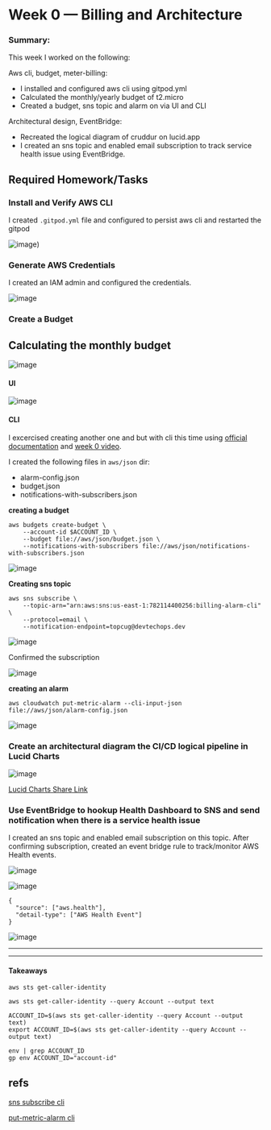 # Week 0 — Billing and Architecture



### Summary: 

This week I worked on the following:

Aws cli, budget, meter-billing:
* I installed and configured aws cli using gitpod.yml
* Calculated the monthly/yearly budget of t2.micro
* Created a budget, sns topic and alarm on via UI and CLI

Architectural design, EventBridge:
* Recreated the logical diagram of cruddur on lucid.app
* I created an sns topic and enabled email subscription to track service health issue using EventBridge.


## Required Homework/Tasks

### Install and Verify AWS CLI

I created `.gitpod.yml` file and configured to persist aws cli and restarted the gitpod

![image](https://user-images.githubusercontent.com/96833570/220199484-771bfa59-86a8-4e80-b71c-cea8b8d3c2e2.png))


### Generate AWS Credentials

I created an IAM admin and configured the credentials.

![image](https://user-images.githubusercontent.com/96833570/220199856-266ff98f-79f4-4a17-bf57-2442ca007c68.png)






### Create a Budget

## Calculating the monthly budget

![image](https://user-images.githubusercontent.com/96833570/220199254-ba133c68-a3a4-4ad2-bd7f-980a5fb2f78b.png)


#### UI

![image](https://user-images.githubusercontent.com/96833570/220195204-bd6a0de0-d5d4-43e0-acf8-dfe82055064a.png)


#### CLI

I excercised creating another one and but with cli this time using [official documentation](https://docs.aws.amazon.com/cli/latest/reference/budgets/create-budget.html) and [week 0 video](https://www.youtube.com/watch?v=OdUnNuKylHg&list=PLBfufR7vyJJ7k25byhRXJldB5AiwgNnWv&index=16&ab_channel=ExamPro).


I created the following files in `aws/json` dir:
* alarm-config.json
* budget.json
* notifications-with-subscribers.json

**creating a budget**

```
aws budgets create-budget \
    --account-id $ACCOUNT_ID \
    --budget file://aws/json/budget.json \
    --notifications-with-subscribers file://aws/json/notifications-with-subscribers.json
```

![image](https://user-images.githubusercontent.com/96833570/220205470-48942682-ef9b-4aa3-a78f-005575db9340.png)

**Creating sns topic**

```
aws sns subscribe \
    --topic-arn="arn:aws:sns:us-east-1:782114400256:billing-alarm-cli" \
    --protocol=email \
    --notification-endpoint=topcug@devtechops.dev
 ```

![image](https://user-images.githubusercontent.com/96833570/220206808-f16100dd-f20c-424c-b6f7-8328fd1bff57.png)


Confirmed the subscription

![image](https://user-images.githubusercontent.com/96833570/220206794-478afc7b-b86c-4fe0-a86c-ff3532aac18f.png)


**creating an alarm**

`aws cloudwatch put-metric-alarm --cli-input-json file://aws/json/alarm-config.json`

![image](https://user-images.githubusercontent.com/96833570/220207777-fe343926-1ff6-44d5-9282-b272fd568efe.png)


### Create an architectural diagram the CI/CD logical pipeline in Lucid Charts


![image](https://user-images.githubusercontent.com/96833570/220344938-96d760a7-3311-4b75-81cf-c8bf0974926c.png)


[Lucid Charts Share Link](https://lucid.app/lucidchart/61c14870-6ad9-486e-868a-04f85b5bc501/edit?viewport_loc=-1196%2C43%2C2994%2C1437%2C0_0&invitationId=inv_8ec00958-a2e7-4f8c-b61a-f9384f082d8b)

### Use EventBridge to hookup Health Dashboard to SNS and send notification when there is a service health issue

I created an sns topic and enabled email subscription on this topic. After confirming subscription, created an event bridge rule to track/monitor AWS Health events.

![image](https://user-images.githubusercontent.com/96833570/220341439-7e5f7ebe-7739-4723-affb-9e1045b8eb80.png)

![image](https://user-images.githubusercontent.com/96833570/220342238-7a066082-23c3-44e7-9c79-563aa2e7d583.png)


```
{
  "source": ["aws.health"],
  "detail-type": ["AWS Health Event"]
}
```

![image](https://user-images.githubusercontent.com/96833570/220342924-3c8e15ec-6824-4dc8-80e6-69b26ad50126.png)


___

___

#### Takeaways

```
aws sts get-caller-identity

aws sts get-caller-identity --query Account --output text

ACCOUNT_ID=$(aws sts get-caller-identity --query Account --output text)
export ACCOUNT_ID=$(aws sts get-caller-identity --query Account --output text)

env | grep ACCOUNT_ID
gp env ACCOUNT_ID="account-id"
```

## refs

[sns subscribe cli](https://docs.aws.amazon.com/cli/latest/reference/sns/subscribe.html#examples)

[put-metric-alarm cli](https://docs.aws.amazon.com/cli/latest/reference/cloudwatch/put-metric-alarm.html)
